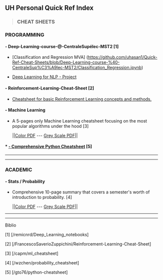 ﻿
## UH Personal Quick Ref Index



>### CHEAT SHEETS

### PROGRAMMING
####     - Deep-Learning-course-@-CentraleSupélec-MST2 [1]  
   * [Classification and Regression MVA] (https://github.com/uhasan1/Quick-Ref-Cheat-Sheets/blob/Deep-Learning-course-%40-CentraleSup%C3%A9lec-MST2/Classification_Regression.ipynb)

   * [Deep Learning for NLP - Project](https://github.com/uhasan1/Quick-Ref-Cheat-Sheets/blob/Deep-Learning-course-%40-CentraleSup%C3%A9lec-MST2/nlp_project.ipynb)

####     - Reinforcement-Learning-Cheat-Sheet [2]
   * [Cheatsheet for basic Reinforcement Learning concepts and methods.](https://github.com/uhasan1/Quick-Ref-Cheat-Sheets/blob/rl_cheatsheet.pdf)

####     - Machine Learning
   * A 5-pages only Machine Learning cheatsheet focusing on the most popular algorithms under the hood [3]

     ||[Color PDF](https://github.com/uhasan1/Quick-Ref-Cheat-Sheets/blob/master/Machine%20Learning%20Cheatsheet.pdf) ---
   [Grey Scale PDF](https://github.com/uhasan1/Quick-Ref-Cheat-Sheets/blob/master/Machine%20Learning%20Cheatsheet%20Grayscale.pdf)||

#### * [- Comprehensive Python Cheatsheet](https://github.com/uhasan1/Quick-Ref-Cheat-Sheets/blob/master/README1.md) [5]
   
-----------------------------------------------

-----------------------------------------------

### ACADEMIC

#### - Stats / Probability
* Comprehensive 10-page summary that covers a semester's worth of introduction to probability. [4]

    ||[Color PDF](https://github.com/uhasan1/Quick-Ref-Cheat-Sheets/blob/master/probability_cheatsheet.pdf) ---
    [Grey Scale PDF](https://github.com/uhasan1/Quick-Ref-Cheat-Sheets/blob/master/probability_cheatsheet_blackwhite.pdf)||


-----------------------------------------------
-----------------------------------------------
Biblio

[1] [/remicnrd/Deep_Learning_notebooks]

[2] [/FrancescoSaverioZuppichini/Reinforcement-Learning-Cheat-Sheet]

[3] [/capm/ml_cheatsheet]

[4] [/wzchen/probability_cheatsheet]

[5] [/gto76/python-cheatsheet]

